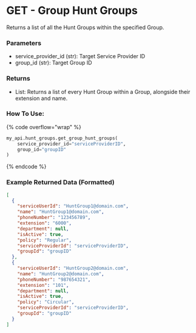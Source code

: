 # GET - Group Hunt Groups

Returns a list of all the Hunt Groups within the specified Group.

### Parameters&#x20;

* service_provider_id (str): Target Service Provider ID
* group_id (str): Target Group ID

### Returns

* List: Returns a list of every Hunt Group within a Group, alongside their extension and name.

### How To Use:

{% code overflow="wrap" %}
```python
my_api.hunt_groups.get_group_hunt_groups(
    service_provider_id="serviceProviderID",
    group_id="groupID"
)
```
{% endcode %}

### Example Returned Data (Formatted)
```json
[
  {
    "serviceUserId": "HuntGroup1@domain.com",
    "name": "HuntGroup1@domain.com",
    "phoneNumber": "123456789",
    "extension": "6000",
    "department": null,
    "isActive": true,
    "policy": "Regular",
    "serviceProviderId": "serviceProviderID",
    "groupId": "groupID"
  },
  {
    "serviceUserId": "HuntGroup2@domain.com",
    "name": "HuntGroup2@domain.com",
    "phoneNumber": "987654321",
    "extension": "101",
    "department": null,
    "isActive": true,
    "policy": "Circular",
    "serviceProviderId": "serviceProviderID",
    "groupId": "groupID"
  }
]
```
